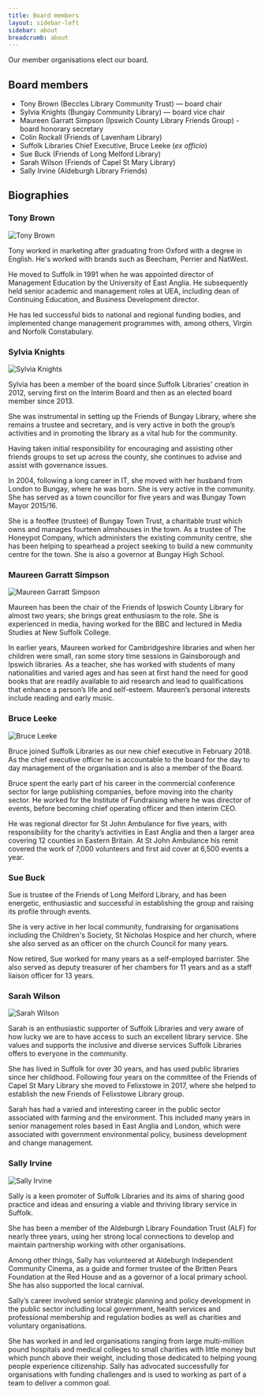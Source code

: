 ```yaml
---
title: Board members
layout: sidebar-left
sidebar: about
breadcrumb: about
---
```

Our member organisations elect our board.

## Board members

* Tony Brown (Beccles Library Community Trust) — board chair
* Sylvia Knights (Bungay Community Library) — board vice chair
* Maureen Garratt Simpson (Ipswich County Library Friends Group) - board honorary secretary
* Colin Rockall (Friends of Lavenham Library)
* Suffolk Libraries Chief Executive, Bruce Leeke (_ex officio_)
* Sue Buck (Friends of Long Melford Library)
* Sarah Wilson (Friends of Capel St Mary Library)
* Sally Irvine (Aldeburgh Library Friends)

## Biographies

### Tony Brown

<img src="/images/board/tony-brown-200.jpg" alt="Tony Brown" class="custom-br-50 mw-40 {% include /c/img-float-right.html %}" />

Tony worked in marketing after graduating from Oxford with a degree in English. He's worked with brands such as Beecham, Perrier and NatWest.

He moved to Suffolk in 1991 when he was appointed director of Management Education by the University of East Anglia. He subsequently held senior academic and management roles at UEA, including dean of Continuing Education, and Business Development director.

He has led successful bids to national and regional funding bodies, and implemented change management programmes with, among others, Virgin and Norfolk Constabulary.

### Sylvia Knights

<img src="/images/board/sylvia-knights-200.jpg" alt="Sylvia Knights" class="custom-br-50 mw-40 {% include /c/img-float-right.html %}" />

Sylvia has been a member of the board since Suffolk Libraries' creation in 2012, serving first on the Interim Board and then as an elected board member since 2013.

She was instrumental in setting up the Friends of Bungay Library, where she remains a trustee and secretary, and is very active in both the group’s activities and in promoting the library as a vital hub for the community.

Having taken initial responsibility for encouraging and assisting other friends groups to set up across the county, she continues to advise and assist with governance issues.

In 2004, following a long career in IT, she moved with her husband from London to Bungay, where he was born. She is very active in the community. She has served as a town councillor for five years and was Bungay Town Mayor 2015/16.

She is a feoffee (trustee) of Bungay Town Trust, a charitable trust which owns and manages fourteen almshouses in the town. As a trustee of The Honeypot Company, which administers the existing community centre, she has been helping to spearhead a project seeking to build a new community centre for the town. She is also a governor at Bungay High School.

### Maureen Garratt Simpson

<img src="/images/board/maureen-garratt-simpson-200.jpg" alt="Maureen Garratt Simpson" class="custom-br-50 mw-40 {% include /c/img-float-right.html %}" />

Maureen has been the chair of the Friends of Ipswich County Library for almost two years; she brings great enthusiasm to the role. She is experienced in media, having worked for the BBC and lectured in Media Studies at New Suffolk College.

In earlier years, Maureen worked for Cambridgeshire libraries and when her children were small, ran some story time sessions in Gainsborough and Ipswich libraries. As a teacher, she has worked with students of many nationalities and varied ages and has seen at first hand the need for good books that are readily available to aid research and lead to qualifications that enhance a person’s life and self-esteem. Maureen’s personal interests include reading and early music.

### Bruce Leeke

<img src="/images/board/bruce-leeke-200.jpg" alt="Bruce Leeke" class="custom-br-50 mw-40 {% include /c/img-float-right.html %}" />

Bruce joined Suffolk Libraries as our new chief executive in February 2018. As the chief executive officer he is accountable to the board for the day to day management of the organisation and is also a member of the Board.

Bruce spent the early part of his career in the commercial conference sector for large publishing companies, before moving into the charity sector. He worked for the Institute of Fundraising where he was director of events, before becoming chief operating officer and then interim CEO.

He was regional director for St John Ambulance for five years, with responsibility for the charity’s activities in East Anglia and then a larger area covering 12 counties in Eastern Britain. At St John Ambulance his remit covered the work of 7,000 volunteers and first aid cover at 6,500 events a year.

### Sue Buck

Sue is trustee of the Friends of Long Melford Library, and has been energetic, enthusiastic and successful in establishing the group and raising its profile through events.

She is very active in her local community, fundraising for organisations including the Children's Society, St Nicholas Hospice and her church, where she also served as an officer on the church Council for many years.

Now retired, Sue worked for many years as a self-employed barrister. She also served as deputy treasurer of her chambers for 11 years and as a staff liaison officer for 13 years.

### Sarah Wilson

<img src="/images/board/sarah-wilson-200.jpg" alt="Sarah Wilson" class="custom-br-50 mw-40 {% include /c/img-float-right.html %}" />

Sarah is an enthusiastic supporter of Suffolk Libraries and very aware of how lucky we are to have access to such an excellent library service. She values and supports the inclusive and diverse services Suffolk Libraries offers to everyone in the community.

She has lived in Suffolk for over 30 years, and has used public libraries since her childhood. Following four years on the committee of the Friends of Capel St Mary Library she moved to Felixstowe in 2017, where she helped to establish the new Friends of Felixstowe Library group.

Sarah has had a varied and interesting career in the public sector associated with farming and the environment. This included many years in senior management roles based in East Anglia and London, which were associated with government environmental policy, business development and change management.

### Sally Irvine

<img src="/images/board/sally-irvine-200.jpg" alt="Sally Irvine" class="custom-br-50 mw-40 {% include /c/img-float-right.html %}" />

Sally is a keen promoter of Suffolk Libraries and its aims of sharing good practice and ideas and ensuring a viable and thriving library service in Suffolk.

She has been a member of the Aldeburgh Library Foundation Trust (ALF) for nearly three years, using her strong local connections to develop and maintain partnership working with other organisations.

Among other things, Sally has volunteered at Aldeburgh Independent Community Cinema, as a guide and former trustee of the Britten Pears Foundation at the Red House and as a governor of a local primary school. She has also supported the local carnival.

Sally’s career involved senior strategic planning and policy development in the public sector including local government, health services and professional membership and regulation bodies as well as charities and voluntary organisations.

She has worked in and led organisations ranging from large multi-million pound hospitals and medical colleges to small charities with little money but which punch above their weight, including those dedicated to helping young people experience citizenship. Sally has advocated successfully for organisations with funding challenges and is used to working as part of a team to deliver a common goal.
